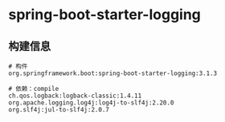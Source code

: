# spring-boot-starter-logging

## 构建信息

```
# 构件
org.springframework.boot:spring-boot-starter-logging:3.1.3

# 依赖：compile
ch.qos.logback:logback-classic:1.4.11
org.apache.logging.log4j:log4j-to-slf4j:2.20.0
org.slf4j:jul-to-slf4j:2.0.7
```
